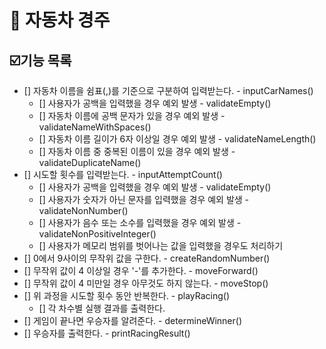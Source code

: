 # 🚗 자동차 경주

## ☑️기능 목록

- [] 자동차 이름을 쉼표(,)를 기준으로 구분하여 입력받는다. - inputCarNames()
  - [] 사용자가 공백을 입력했을 경우 예외 발생 - validateEmpty()
  - [] 자동차 이름에 공백 문자가 있을 경우 예외 발생 - validateNameWithSpaces()
  - [] 자동차 이름 길이가 6자 이상일 경우 예외 발생 - validateNameLength()
  - [] 자동차 이름 중 중복된 이름이 있을 경우 예외 발생 - validateDuplicateName()
- [] 시도할 횟수를 입력받는다. - inputAttemptCount()
  - [] 사용자가 공백을 입력했을 경우 예외 발생 - validateEmpty()
  - [] 사용자가 숫자가 아닌 문자를 입력했을 경우 예외 발생 - validateNonNumber()
  - [] 사용자가 음수 또는 소수를 입력했을 경우 예외 발생 - validateNonPositiveInteger()
  - [] 사용자가 메모리 범위를 벗어나는 값을 입력했을 경우도 처리하기
- [] 0에서 9사이의 무작위 값을 구한다. - createRandomNumber()
- [] 무작위 값이 4 이상일 경우 '-'를 추가한다. - moveForward()
- [] 무작위 값이 4 미만일 경우 아무것도 하지 않는다. - moveStop()
- [] 위 과정을 시도할 횟수 동안 반복한다. - playRacing()
  - [] 각 차수별 실행 결과를 출력한다.
- [] 게임이 끝나면 우승자를 알려준다. - determineWinner()
- [] 우승자를 출력한다. - printRacingResult()